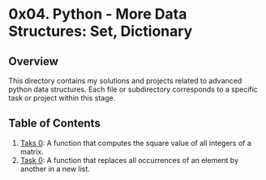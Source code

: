 # 0x04. Python - More Data Structures: Set, Dictionary

## Overview

This directory contains my solutions and projects related to advanced python data structures. Each file or subdirectory corresponds to a specific task or project within this stage.

## Table of Contents

1. [Taks 0](./0-square_matrix_simple.py): A function that computes the square value of all integers of a matrix.
2. [Task 0](./1-search_replace.py): A function that replaces all occurrences of an element by another in a new list.

